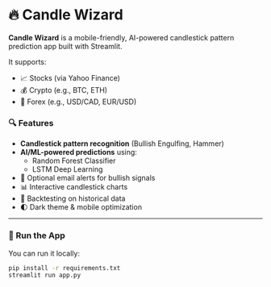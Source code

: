 
# 🔥 Candle Wizard

**Candle Wizard** is a mobile-friendly, AI-powered candlestick pattern prediction app built with Streamlit.

It supports:
- 📈 Stocks (via Yahoo Finance)
- 💰 Crypto (e.g., BTC, ETH)
- 💱 Forex (e.g., USD/CAD, EUR/USD)

### 🔍 Features

- **Candlestick pattern recognition** (Bullish Engulfing, Hammer)
- **AI/ML-powered predictions** using:
  - Random Forest Classifier
  - LSTM Deep Learning
- 📧 Optional email alerts for bullish signals
- 📊 Interactive candlestick charts
- 🧪 Backtesting on historical data
- 🌓 Dark theme & mobile optimization

---

### 🚀 Run the App

You can run it locally:

```bash
pip install -r requirements.txt
streamlit run app.py
